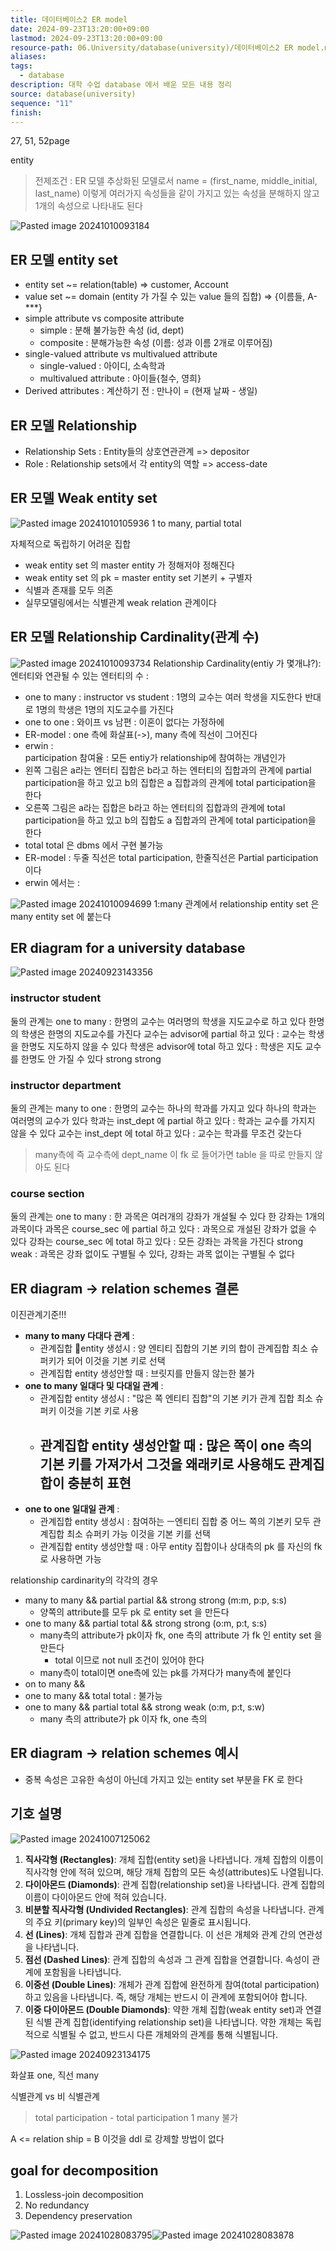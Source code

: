 ```yaml
---
title: 데이터베이스2 ER model
date: 2024-09-23T13:20:00+09:00
lastmod: 2024-09-23T13:20:00+09:00
resource-path: 06.University/database(university)/데이터베이스2 ER model.md
aliases: 
tags:
  - database
description: 대학 수업 database 에서 배운 모든 내용 정리
source: database(university)
sequence: "11"
finish: 
---
```

27, 51, 52page

entity


> 전제조건 : ER 모델 추상화된 모델로서 name = (first_name, middle_initial, last_name) 이렇게 여러가지 속성들을 같이 가지고 있는 속성을 분해하지 않고 1개의 속성으로 나타내도 된다

![Pasted image 20241010093184](../../08.media/20241010093184.png)
## ER 모델 entity set
- entity set ~= relation(table) => customer, Account
- value set ~= domain (entity 가 가질 수 있는 value 들의 집합) => {이름들, A-\*\*\*}
- simple attribute vs composite attribute
	- simple : 분해 불가능한 속성 (id, dept)
	- composite : 분해가능한 속성 (이름: 성과 이름 2개로 이루어짐)
- single-valued attribute vs multivalued attribute
	- single-valued : 아이디, 소속학과
	- multivalued attribute : 아이들{철수, 영희}
- Derived attributes : 계산하기 전 : 만나이 = (현재 날짜 - 생일)

## ER 모델 Relationship
- Relationship Sets : Entity들의 상호연관관계 => depositor
- Role : Relationship sets에서 각 entity의 역할 => access-date


## ER 모델 Weak entity set
![Pasted image 20241010105936](../../08.media/20241010105936.png)
1 to many, partial total

자체적으로 독립하기 어려운 집합
- weak entity set 의 master entity 가 정해저야 정해진다
- weak entity set 의 pk = master entity set 기본키 + 구별자
- 식별과 존재를 모두 의존
- 실무모델링에서는 식별관계 weak relation 관계이다


## ER 모델 Relationship Cardinality(관계 수)
![Pasted image 20241010093734](../../08.media/20241010093734.png)
Relationship Cardinality(entiy 가 몇개냐?): 엔터티와 연관될 수 있는 엔터티의 수 : 
- one to many : instructor vs student : 1명의 교수는 여러 학생을 지도한다 반대로 1명의 학생은 1명의 지도교수를 가진다
- one to one : 와이프 vs 남편 : 이혼이 없다는 가정하에
- ER-model : one 측에 화살표(->), many 측에 직선이 그어진다
- erwin :  
participation 참여율 : 모든 entiy가 relationship에 참여하는 개념인가
- 왼쪽 그림은 a라는 엔터티 집합은 b라고 하는 엔터티의 집합과의 관계에 partial participation을 하고 있고 b의 집합은 a 집합과의 관계에 total participation을 한다
- 오른쪽 그림은 a라는 집합은 b라고 하는 엔터티의 집합과의 관계에 total participation을 하고 있고 b의 집합도 a 집합과의 관계에 total participation을 한다
- total total 은 dbms 에서 구현 불가능
- ER-model : 두줄 직선은 total participation, 한줄직선은 Partial participation 이다
- erwin 에서는 :  


![Pasted image 20241010094699](../../08.media/20241010094699.png)
1:many 관계에서 relationship entity set 은 many entity set 에 붙는다



## ER diagram for a university database
![Pasted image 20240923143356](../../08.media/20240923143356.png)

### instructor student
둘의 관계는 one to many : 한명의 교수는 여러명의 학생을 지도교수로 하고 있다 한명의 학생은 한명의 지도교수를 가진다
교수는 advisor에 partial 하고 있다 : 교수는 학생을 한명도 지도하지 않을 수 있다
학생은 advisor에 total 하고 있다 : 학생은 지도 교수를 한명도 안 가질 수 있다
strong strong

### instructor department
둘의 관계는 many to one : 한명의 교수는 하나의 학과를 가지고 있다 하나의 학과는 여러명의 교수가 있다
학과는 inst_dept 에 partial 하고 있다 : 학과는 교수를 가지지 않을 수 있다
교수는 inst_dept 에 total 하고 있다 : 교수는 학과를 무조건 갖는다
> many측에 즉 교수측에 dept_name 이 fk 로 들어가면 table 을 따로 만들지 않아도 된다

### course section
둘의 관계는 one to many : 한 과목은 여러개의 강좌가 개설될 수 있다 한 강좌는 1개의 과목이다
과목은 course_sec 에 partial 하고 있다 : 과목으로 개설된 강좌가 없을 수 있다
강좌는 course_sec 에 total 하고 있다 : 모든 강좌는 과목을 가진다
strong weak : 과목은 강좌 없이도 구별될 수 있다, 강좌는 과목 없이는 구별될 수 없다


## ER diagram -> relation schemes 결론

이진관계기준!!!
- **many to many 다대다 관계** : 
	- 관계집합 entity 생성시 : 양 엔티티 집합의 기본 키의 합이 관계집합 최소 슈퍼키가 되어 이것을 기본 키로 선택
	- 관계집합 entity 생성안할 때 : 브릿지를 만들지 않는한 불가
- **one to many 일대다 및 다대일 관계** : 
	- 관계집합 entity 생성시 : "많은 쪽 엔티티 집합"의 기본 키가 관계 집합 최소 슈퍼키 이것을 기본 키로 사용
	- 관계집합 entity 생성안할 때 : 많은 쪽이 one 측의 기본 키를 가져가서 그것을 왜래키로 사용해도 관계집합이 충분히 표현
		- 
- **one to one 일대일 관계** : 
	- 관계집합 entity 생성시 : 참여하는 ㅡ엔티티 집합 중 어느 쪽의 기본키 모두 관계집합 최소 슈퍼키 가능 이것을 기본 키를 선택
	- 관계집합 entity 생성안할 때 : 아무 entity 집합이나 상대측의 pk 를 자신의 fk 로 사용하면 가능



relationship cardinarity의 각각의 경우
- many to many && partial partial && strong strong (m:m, p:p, s:s)
	- 양쪽의 attribute를 모두 pk 로 entity set 을 만든다
- one to many && partial total && strong strong (o:m, p:t, s:s)
	- many측의 attribute가 pk이자 fk, one 측의 attribute 가 fk 인 entity set 을 만든다
		- total 이므로 not null 조건이 있어야 한다
	- many측이 total이면 one측에 있는 pk를 가져다가 many측에 붙인다
- on to many && 
- one to many && total total : 불가능
- one to many && partial total && strong weak (o:m, p:t, s:w)
	- many 측의 attribute가 pk 이자 fk, one 측의


## ER diagram -> relation schemes 예시






- 중복 속성은 고유한 속성이 아닌데 가지고 있는 entity set 부분을 FK 로 한다






## 기호 설명
![Pasted image 20241007125062](../../08.media/20241007125062.png)
1. **직사각형 (Rectangles)**: 개체 집합(entity set)을 나타냅니다. 개체 집합의 이름이 직사각형 안에 적혀 있으며, 해당 개체 집합의 모든 속성(attributes)도 나열됩니다.
2. **다이아몬드 (Diamonds)**: 관계 집합(relationship set)을 나타냅니다. 관계 집합의 이름이 다이아몬드 안에 적혀 있습니다.
3. **비분할 직사각형 (Undivided Rectangles)**: 관계 집합의 속성을 나타냅니다. 관계의 주요 키(primary key)의 일부인 속성은 밑줄로 표시됩니다.
4. **선 (Lines)**: 개체 집합과 관계 집합을 연결합니다. 이 선은 개체와 관계 간의 연관성을 나타냅니다.
5. **점선 (Dashed Lines)**: 관계 집합의 속성과 그 관계 집합을 연결합니다. 속성이 관계에 포함됨을 나타냅니다.
6. **이중선 (Double Lines)**: 개체가 관계 집합에 완전하게 참여(total participation)하고 있음을 나타냅니다. 즉, 해당 개체는 반드시 이 관계에 포함되어야 합니다.
7. **이중 다이아몬드 (Double Diamonds)**: 약한 개체 집합(weak entity set)과 연결된 식별 관계 집합(identifying relationship set)을 나타냅니다. 약한 개체는 독립적으로 식별될 수 없고, 반드시 다른 개체와의 관계를 통해 식별됩니다.





![Pasted image 20240923134175](../../08.media/20240923134175.png)



화살표 one, 직선 many




식별관계 vs 비 식별관계








> total participation - total participation
>        1                              many
> 불가



A <= relation ship = B
이것을 ddl 로 강제할 방법이 없다



## goal for decomposition
1. Lossless-join decomposition
2. No redundancy
3. Dependency preservation



![Pasted image 20241028083795](../../08.media/20241028083795.png)![Pasted image 20241028083878](../../08.media/20241028083878.png)